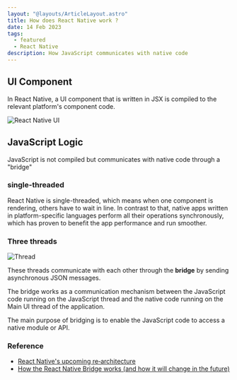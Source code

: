 ```yaml
---
layout: "@layouts/ArticleLayout.astro"
title: How does React Native work ?
date: 14 Feb 2023
tags:
  - featured
  - React Native
description: How JavaScript communicates with native code
---
```


## UI Component

In React Native, a UI component that is written in JSX is compiled to the relevant platform's component code.

![React Native UI](https://i.imgur.com/KjB3D4d.png)

## JavaScript Logic

JavaScript is not compiled but communicates with native code through a "bridge"

### single-threaded

React Native is single-threaded, which means when one component is rendering, others have to wait in line. In contrast to that, native apps written in platform-specific languages perform all their operations synchronously, which has proven to benefit the app performance and run smoother.


### Three threads

![Thread](https://i.imgur.com/dvpnZ9D.png)

These threads communicate with each other through the **bridge** by sending asynchronous JSON messages.

The bridge works as a communication mechanism between the JavaScript code running on the JavaScript thread and the native code running on the Main UI thread of the application.

The main purpose of bridging is to enable the JavaScript code to access a native module or API.



### Reference

* [React Native's upcoming re‑architecture](https://collectivemind.dev/blog/react-native-re-architecture)
* [How the React Native Bridge works (and how it will change in the future)](https://www.youtube.com/watch?v=TU_kTuz2i9Y&ab_channel=JimmyCook)

